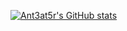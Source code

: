 [![Ant3at5r's GitHub stats](https://github-readme-stats.vercel.app/api?username=Ant3at5r)](https://github.com/An3at5r/github-readme-stats)

<!--
**Ant3at5r/Ant3at5r** is a ✨ _special_ ✨ repository because its `README.md` (this file) appears on your GitHub profile.

Here are some ideas to get you started:

- 🔭 I’m currently working on ...
- 🌱 I’m currently learning ...
- 👯 I’m looking to collaborate on ...
- 🤔 I’m looking for help with ...
- 💬 Ask me about ...
- 📫 How to reach me: ...
- 😄 Pronouns: ...
- ⚡ Fun fact: ...
-->
